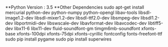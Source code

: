 **Python Version : 3.5
**Other Dependencies
sudo apt-get install mercurial python-dev python-numpy python-opengl     libav-tools libsdl-image1.2-dev libsdl-mixer1.2-dev libsdl-ttf2.0-dev libsmpeg-dev     libsdl1.2-dev libportmidi-dev libswscale-dev libavformat-dev libavcodec-dev     libtiff5-dev libx11-6 libx11-dev fluid-soundfont-gm timgm6mb-soundfont     xfonts-base xfonts-100dpi xfonts-75dpi xfonts-cyrillic fontconfig fonts-freefont-ttf 
sudo pip install pygame
sudo pip install superwires
